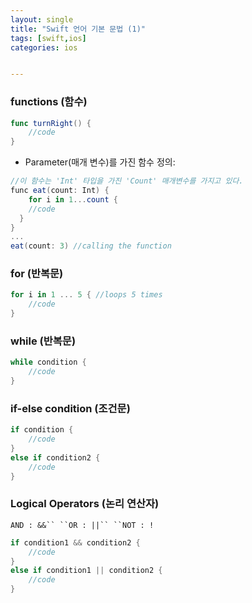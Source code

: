 ```yaml
---
layout: single
title: "Swift 언어 기본 문법 (1)"
tags: [swift,ios]
categories: ios


---
```


### functions (함수)

```swift
func turnRight() {
	//code
}
```

- Parameter(매개 변수)를 가진 함수 정의:

```C#
//이 함수는 'Int' 타입을 가진 'Count' 매개변수를 가지고 있다.
func eat(count: Int) {
	for i in 1...count {
    //code
  }
}
...
eat(count: 3) //calling the function
```



### for (반복문)

```swift
for i in 1 ... 5 { //loops 5 times
	//code
}
```

### while (반복문)

```c#
while condition {
	//code
}
```

### if-else condition (조건문)

```c#
if condition {
	//code
}
else if condition2 {
	//code
}
```

### Logical Operators (논리 연산자)

`AND : &&``
``OR : ||``
``NOT : !`

```C#
if condition1 && condition2 {
	//code
}
else if condition1 || condition2 {
	//code
}
```

